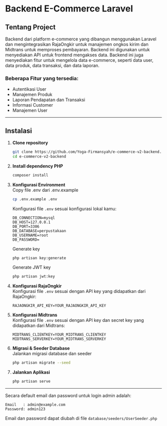 # Backend E-Commerce Laravel

## Tentang Project

Backend dari platform e-commerce yang dibangun menggunakan Laravel dan mengintegrasikan RajaOngkir untuk manajemen ongkos kirim dan Midtrans untuk memproses pembayaran. Backend ini digunakan untuk menyediakan API untuk frontend mengakses data. Backend ini juga menyediakan fitur untuk mengelola data e-commerce, seperti data user, data produk, data transaksi, dan data laporan.
### Beberapa Fitur yang tersedia:
- Autentikasi User 
- Manajemen Produk
- Laporan Pendapatan dan Transaksi
- Informasi Customer
- Manajemen User

---

## Instalasi

1. **Clone repository**  
   ```bash
   git clone https://github.com/Yoga-Firmansyah/e-commerce-v2-backend.git
   cd e-commerce-v2-backend
   ```
2. **Install dependency PHP**  
   ```bash
   composer install
   ```
3. **Konfigurasi Environment**  
   Copy file .env dari .env.example
   ```bash
   cp .env.example .env
   ```
   Konfigurasi file `.env` sesuai konfigurasi lokal kamu:
   ```env
   DB_CONNECTION=mysql
   DB_HOST=127.0.0.1
   DB_PORT=3306
   DB_DATABASE=perpustakaan
   DB_USERNAME=root
   DB_PASSWORD=
   ```
   Generate key
   ```bash
   php artisan key:generate
   ```
   Generate JWT key
   ```bash
   php artisan jwt:key
   ```
4. **Konfigurasi RajaOngkir**  
   Konfigurasi file `.env` sesuai dengan API key yang didapatkan dari RajaOngkir:
   ```env
   RAJAONGKIR_API_KEY=YOUR_RAJAONGKIR_API_KEY
   ```
5. **Konfigurasi Midtrans**  
   Konfigurasi file `.env` sesuai dengan API key dan secret key yang didapatkan dari Midtrans:
   ```env
   MIDTRANS_CLIENTKEY=YOUR_MIDTRANS_CLIENTKEY
   MIDTRANS_SERVERKEY=YOUR_MIDTRANS_SERVERKEY
   ```
6. **Migrasi & Seeder Database**  
   Jalankan migrasi database dan seeder
   ```bash
   php artisan migrate --seed
   ```
7. **Jalankan Aplikasi**  
   ```bash
   php artisan serve
   ```

---

Secara default email dan password untuk login admin adalah:
```
Email   : admin@example.com
Password: admin123
```
Email dan password dapat diubah di file `database/seeders/UserSeeder.php`
